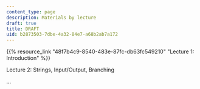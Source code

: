 ```yaml
---
content_type: page
description: Materials by lecture
draft: true
title: DRAFT
uid: b2873503-7dbe-4a32-84e7-a68b2ab7a172
---
```

{{% resource_link "48f7b4c9-8540-483e-87fc-db63fc549210" "Lecture 1: Introduction" %}}

Lecture 2: Strings, Input/Output, Branching

...